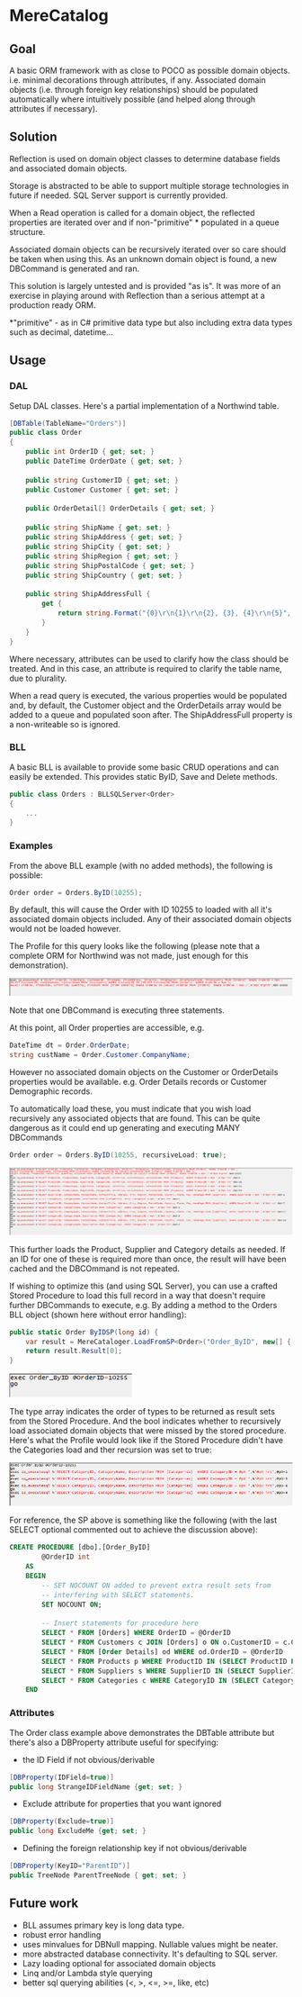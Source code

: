 # MereCatalog

## Goal

A basic ORM framework with as close to POCO as possible domain objects. i.e. minimal decorations through attributes, if any. Associated domain objects (i.e. through foreign key relationships) should be populated automatically where intuitively possible (and helped along through attributes if necessary).



## Solution

Reflection is used on domain object classes to determine database fields and associated domain objects. 

Storage is abstracted to be able to support multiple storage technologies in future if needed. SQL Server support is currently provided. 

When a Read operation is called for a domain object, the reflected properties are iterated over and if non-"primitive" * populated in a queue structure.  

Associated domain objects can be recursively iterated over so care should be taken when using this. As an unknown domain object is found, a new DBCommand is generated and ran. 

This solution is largely untested and is provided "as is". It was more of an exercise in playing around with Reflection than a serious attempt at a production ready ORM.

*"primitive" - as in C# primitive data type but also including extra data types such as decimal, datetime...


## Usage

### DAL

Setup DAL classes. Here's a partial implementation of a Northwind table.

``` C#
[DBTable(TableName="Orders")]
public class Order
{
	public int OrderID { get; set; }
	public DateTime OrderDate { get; set; }

	public string CustomerID { get; set; }
	public Customer Customer { get; set; }

	public OrderDetail[] OrderDetails { get; set; }

	public string ShipName { get; set; }
	public string ShipAddress { get; set; }
	public string ShipCity { get; set; }
	public string ShipRegion { get; set; }
	public string ShipPostalCode { get; set; }
	public string ShipCountry { get; set; }
			
	public string ShipAddressFull { 
		get { 
			return string.Format("{0}\r\n{1}\r\n{2}, {3}, {4}\r\n{5}", ShipName, ShipAddress, ShipCity, ShipRegion, ShipPostalCode, ShipCountry); 
		} 
	}
}
```

Where necessary, attributes can be used to clarify how the class should be treated. And in this case, an attribute is required to clarify the table name, due to plurality.

When a read query is executed, the various properties would be populated and, by default, the Customer object and the OrderDetails array would be added to a queue and populated soon after.  The ShipAddressFull property is a non-writeable so is ignored.



### BLL

A basic BLL is available to provide some basic CRUD operations and can easily be extended. This provides static ByID, Save and Delete methods.  

``` C#
public class Orders : BLLSQLServer<Order>
{
	...
}
```

### Examples

From the above BLL example (with no added methods), the following is possible:

``` C#
Order order = Orders.ByID(10255);
```

By default, this will cause the Order with ID 10255 to loaded with all it's associated domain objects included. Any of their associated domain objects would not be loaded however.

The Profile for this query looks like the following (please note that a complete ORM for Northwind was not made, just enough for this demonstration).

[![default Load](./images/defaultLoad.PNG)](./images/defaultLoad.PNG)

Note that one DBCommand is executing three statements.

At this point, all Order properties are accessible, e.g.

``` C#
DateTime dt = Order.OrderDate;
string custName = Order.Customer.CompanyName;
```

However no associated domain objects on the Customer or OrderDetails properties would be available. e.g. Order Details records or Customer Demographic records.

To automatically load these, you must indicate that you wish load recursively any associated objects that are found. This can be quite dangerous as it could end up generating and executing MANY DBCommands

``` C#
Order order = Orders.ByID(10255, recursiveLoad: true);
```

[![Recursive Load](./images/RecursiveLoad.PNG)](./images/RecursiveLoad.PNG)

This further loads the Product, Supplier and Category details as needed. If an ID for one of these is required more than once, the result will have been cached and the DBCOmmand is not repeated.

If wishing to optimize this (and using SQL Server), you can use a crafted Stored Procedure to load this full record in a way that doesn't require further DBCommands to execute, e.g. By adding a method to the Orders BLL object (shown here without error handling):

``` C#
public static Order ByIDSP(long id) {
	var result = MereCataloger.LoadFromSP<Order>("Order_ByID", new[] { typeof(Order), typeof(Customer), typeof(OrderDetail), typeof(Product), typeof(Supplier), typeof(Category) }, true, "OrderID", id);
	return result.Result[0];
}
```
[![Stored Proc Full](./images/StoredProcFull.PNG)](./images/StoredProcFull.PNG)

The type array indicates the order of types to be returned as result sets from the Stored Procedure. And the bool indicates whether to recursively load associated domain objects that were missed by the stored procedure. Here's what the Profile would look like if the Stored Procedure didn't have the Categories load and ther recursion was set to true:

[![Stored Proc Incomplete](./images/StoredProcIncomplete.PNG)](./images/StoredProcIncomplete.PNG)

For reference, the SP above is something like the following (with the last SELECT optional commented out to achieve the discussion above):

``` SQL 
CREATE PROCEDURE [dbo].[Order_ByID]
		@OrderID int
	AS
	BEGIN
		-- SET NOCOUNT ON added to prevent extra result sets from
		-- interfering with SELECT statements.
		SET NOCOUNT ON;

		-- Insert statements for procedure here
		SELECT * FROM [Orders] WHERE OrderID = @OrderID
		SELECT * FROM Customers c JOIN [Orders] o ON o.CustomerID = c.CustomerID WHERE o.OrderID = @OrderID
		SELECT * FROM [Order Details] od WHERE od.OrderID = @OrderID
		SELECT * FROM Products p WHERE ProductID IN (SELECT ProductID FROM [Order Details] od WHERE od.OrderID = @OrderID)
		SELECT * FROM Suppliers s WHERE SupplierID IN (SELECT SupplierID FROM Products p WHERE ProductID IN (SELECT ProductID FROM [Order Details] od WHERE od.OrderID = @OrderID))
		SELECT * FROM Categories c WHERE CategoryID IN (SELECT CategoryID FROM Products p WHERE ProductID IN (SELECT ProductID FROM [Order Details] od WHERE od.OrderID = @OrderID))
	END
```

### Attributes

The Order class example above demonstrates the DBTable attribute but there's also a DBProperty attribute useful for specifying:
- the ID Field if not obvious/derivable
``` C#
[DBProperty(IDField=true)]
public long StrangeIDFieldName {get; set; }
```
- Exclude attribute for properties that you want ignored
``` C#
[DBProperty(Exclude=true)]
public long ExcludeMe {get; set; }
```
- Defining the foreign relationship key if not obvious/derivable
``` C#
[DBProperty(KeyID="ParentID")]
public TreeNode ParentTreeNode { get; set; }
```

## Future work

- BLL assumes primary key is long data type.
- robust error handling
- uses minvalues for DBNull mapping. Nullable values might be neater.
- more abstracted database connectivity. It's defaulting to SQL server.
- Lazy loading optional for associated domain objects
- Linq and/or Lambda style querying
- better sql querying abilities (<, >, <=, >=, like, etc)